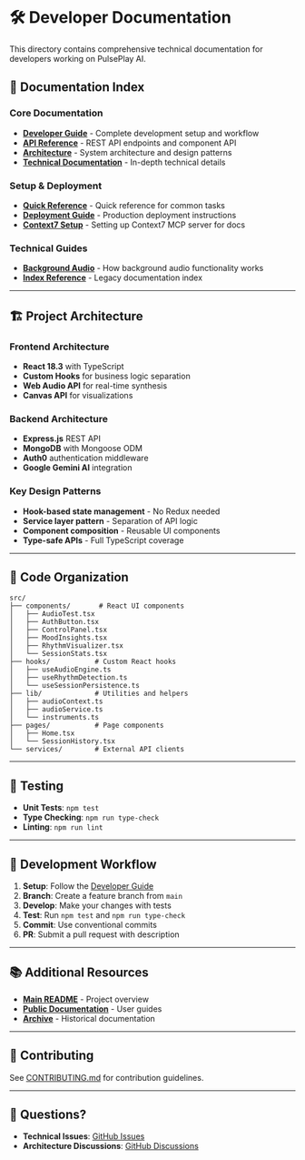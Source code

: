 # 🛠️ Developer Documentation

This directory contains comprehensive technical documentation for developers working on PulsePlay AI.

## 📖 Documentation Index

### Core Documentation
- **[Developer Guide](DEVELOPER_GUIDE.md)** - Complete development setup and workflow
- **[API Reference](API_REFERENCE.md)** - REST API endpoints and component API
- **[Architecture](ARCHITECTURE.md)** - System architecture and design patterns
- **[Technical Documentation](DOCUMENTATION.md)** - In-depth technical details

### Setup & Deployment
- **[Quick Reference](QUICK_REFERENCE.md)** - Quick reference for common tasks
- **[Deployment Guide](DEPLOYMENT.md)** - Production deployment instructions
- **[Context7 Setup](CONTEXT7_SETUP.md)** - Setting up Context7 MCP server for docs

### Technical Guides
- **[Background Audio](BACKGROUND_AUDIO.md)** - How background audio functionality works
- **[Index Reference](DOCS_INDEX.md)** - Legacy documentation index

---

## 🏗️ Project Architecture

### Frontend Architecture
- **React 18.3** with TypeScript
- **Custom Hooks** for business logic separation
- **Web Audio API** for real-time synthesis
- **Canvas API** for visualizations

### Backend Architecture
- **Express.js** REST API
- **MongoDB** with Mongoose ODM
- **Auth0** authentication middleware
- **Google Gemini AI** integration

### Key Design Patterns
- **Hook-based state management** - No Redux needed
- **Service layer pattern** - Separation of API logic
- **Component composition** - Reusable UI components
- **Type-safe APIs** - Full TypeScript coverage

---

## 📂 Code Organization

```
src/
├── components/       # React UI components
│   ├── AudioTest.tsx
│   ├── AuthButton.tsx
│   ├── ControlPanel.tsx
│   ├── MoodInsights.tsx
│   ├── RhythmVisualizer.tsx
│   └── SessionStats.tsx
├── hooks/           # Custom React hooks
│   ├── useAudioEngine.ts
│   ├── useRhythmDetection.ts
│   └── useSessionPersistence.ts
├── lib/             # Utilities and helpers
│   ├── audioContext.ts
│   ├── audioService.ts
│   └── instruments.ts
├── pages/           # Page components
│   ├── Home.tsx
│   └── SessionHistory.tsx
└── services/        # External API clients
```

---

## 🧪 Testing

- **Unit Tests**: `npm test`
- **Type Checking**: `npm run type-check`
- **Linting**: `npm run lint`

---

## 🔧 Development Workflow

1. **Setup**: Follow the [Developer Guide](DEVELOPER_GUIDE.md)
2. **Branch**: Create a feature branch from `main`
3. **Develop**: Make your changes with tests
4. **Test**: Run `npm test` and `npm run type-check`
5. **Commit**: Use conventional commits
6. **PR**: Submit a pull request with description

---

## 📚 Additional Resources

- **[Main README](../../README.md)** - Project overview
- **[Public Documentation](../public/INDEX.md)** - User guides
- **[Archive](../archive/)** - Historical documentation

---

## 🤝 Contributing

See [CONTRIBUTING.md](../public/CONTRIBUTING.md) for contribution guidelines.

---

## 📧 Questions?

- **Technical Issues**: [GitHub Issues](https://github.com/retiarylime/pulseplay-ai/issues)
- **Architecture Discussions**: [GitHub Discussions](https://github.com/retiarylime/pulseplay-ai/discussions)
